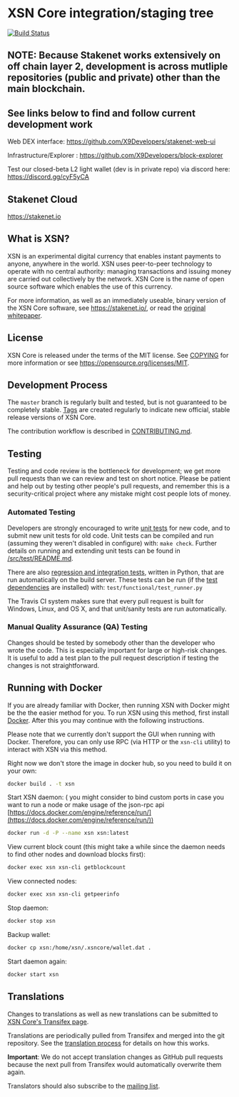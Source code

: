XSN Core integration/staging tree
=====================================

[![Build Status](https://api.travis-ci.org/X9Developers/XSN.svg?branch=master)](https://travis-ci.org/X9Developers/XSN)

## NOTE: Because Stakenet works extensively on off chain layer 2, development is across mutliple repositories (public and private) other than the main blockchain. 

## See links below to find and follow current development work

Web DEX interface: https://github.com/X9Developers/stakenet-web-ui


Infrastructure/Explorer : https://github.com/X9Developers/block-explorer


Test our closed-beta L2 light wallet (dev is in private repo) via discord here: https://discord.gg/cyF5yCA


Stakenet Cloud
----------------

https://stakenet.io


What is XSN?
----------------

XSN is an experimental digital currency that enables instant payments to
anyone, anywhere in the world. XSN uses peer-to-peer technology to operate
with no central authority: managing transactions and issuing money are carried
out collectively by the network. XSN Core is the name of open source
software which enables the use of this currency.

For more information, as well as an immediately useable, binary version of
the XSN Core software, see https://stakenet.io/, or read the
[original whitepaper](https://stakenet.io/Whitepaper_Stakenet_V3.0_EN.pdf).

License
-------

XSN Core is released under the terms of the MIT license. See [COPYING](COPYING) for more
information or see https://opensource.org/licenses/MIT.

Development Process
-------------------

The `master` branch is regularly built and tested, but is not guaranteed to be
completely stable. [Tags](https://github.com/X9Developers/XSN/tags) are created
regularly to indicate new official, stable release versions of XSN Core.

The contribution workflow is described in [CONTRIBUTING.md](CONTRIBUTING.md).

Testing
-------

Testing and code review is the bottleneck for development; we get more pull
requests than we can review and test on short notice. Please be patient and help out by testing
other people's pull requests, and remember this is a security-critical project where any mistake might cost people
lots of money.

### Automated Testing

Developers are strongly encouraged to write [unit tests](src/test/README.md) for new code, and to
submit new unit tests for old code. Unit tests can be compiled and run
(assuming they weren't disabled in configure) with: `make check`. Further details on running
and extending unit tests can be found in [/src/test/README.md](/src/test/README.md).

There are also [regression and integration tests](/test), written
in Python, that are run automatically on the build server.
These tests can be run (if the [test dependencies](/test) are installed) with: `test/functional/test_runner.py`

The Travis CI system makes sure that every pull request is built for Windows, Linux, and OS X, and that unit/sanity tests are run automatically.

### Manual Quality Assurance (QA) Testing

Changes should be tested by somebody other than the developer who wrote the
code. This is especially important for large or high-risk changes. It is useful
to add a test plan to the pull request description if testing the changes is
not straightforward.

Running with Docker
-------

If you are already familiar with Docker, then running XSN with Docker might be the the easier method for you. To run XSN using this method, first install [Docker](https://docs.docker.com/install/). After this you may
continue with the following instructions.

Please note that we currently don't support the GUI when running with Docker. Therefore, you can only use RPC (via HTTP or the `xsn-cli` utility) to interact with XSN via this method.

Right now we don't store the image in docker hub, so you need to build it on your own:

```sh
docker build . -t xsn
```

Start XSN daemon: ( you might consider to bind custom ports in case you want to run a node or make usage of the json-rpc api [https://docs.docker.com/engine/reference/run/](https://docs.docker.com/engine/reference/run/))

```sh
docker run -d -P --name xsn xsn:latest
```

View current block count (this might take a while since the daemon needs to find other nodes and download blocks first):

```sh
docker exec xsn xsn-cli getblockcount
```

View connected nodes:

```sh
docker exec xsn xsn-cli getpeerinfo
```

Stop daemon:

```sh
docker stop xsn
```

Backup wallet:

```sh
docker cp xsn:/home/xsn/.xsncore/wallet.dat .
```

Start daemon again:

```sh
docker start xsn
```

Translations
------------

Changes to translations as well as new translations can be submitted to
[XSN Core's Transifex page](https://www.transifex.com/projects/p/xsn/).

Translations are periodically pulled from Transifex and merged into the git repository. See the
[translation process](doc/translation_process.md) for details on how this works.

**Important**: We do not accept translation changes as GitHub pull requests because the next
pull from Transifex would automatically overwrite them again.

Translators should also subscribe to the [mailing list](https://groups.google.com/forum/#!forum/xsn-translators).
